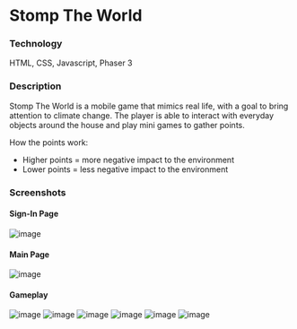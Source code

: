 # Stomp The World

### Technology
HTML, CSS, Javascript, Phaser 3



### Description
Stomp The World is a mobile game that mimics real life, with a goal to bring attention to climate change. The player is able to interact with everyday objects around the house and play mini games to gather points.

How the points work:
- Higher points = more negative impact to the environment
- Lower points = less negative impact to the environment



### Screenshots
#### Sign-In Page 
![image](https://user-images.githubusercontent.com/46513334/162038436-1523b3b0-5d8c-4593-b73d-b60e8aa315c1.png)

#### Main Page
![image](https://user-images.githubusercontent.com/46513334/162038600-a195a3cf-f4ec-403d-8b9e-5d1180c12602.png)

#### Gameplay
![image](https://user-images.githubusercontent.com/46513334/162038747-276ce315-82f0-44c3-8468-dfdaf9ab490e.png)
![image](https://user-images.githubusercontent.com/46513334/162038836-2f752d32-8942-42c1-83d0-f3899746817d.png)
![image](https://user-images.githubusercontent.com/46513334/162039473-5d12bcf0-3e22-4004-8eab-80aadfed04f8.png)
![image](https://user-images.githubusercontent.com/46513334/162038959-3b2f16f0-92e5-4b32-b1ea-3fc499b162fd.png)
![image](https://user-images.githubusercontent.com/46513334/162039525-643a2a34-180f-40a4-8019-371271eb23dc.png)
![image](https://user-images.githubusercontent.com/46513334/162038980-78cd99b2-9a41-4247-a730-b3091ff4d345.png)
